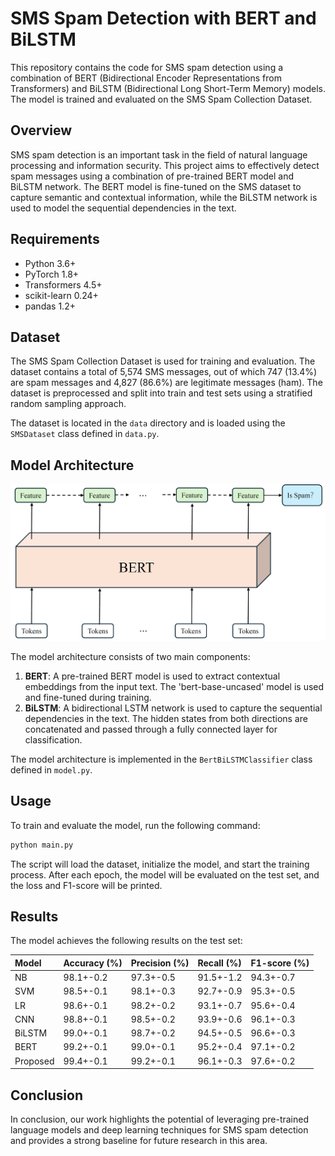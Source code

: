 # SMS Spam Detection with BERT and BiLSTM

This repository contains the code for SMS spam detection using a combination of BERT (Bidirectional Encoder Representations from Transformers) and BiLSTM (Bidirectional Long Short-Term Memory) models. The model is trained and evaluated on the SMS Spam Collection Dataset.

## Overview

SMS spam detection is an important task in the field of natural language processing and information security. This project aims to effectively detect spam messages using a combination of pre-trained BERT model and BiLSTM network. The BERT model is fine-tuned on the SMS dataset to capture semantic and contextual information, while the BiLSTM network is used to model the sequential dependencies in the text.

## Requirements

+ Python 3.6+
+ PyTorch 1.8+
+ Transformers 4.5+
+ scikit-learn 0.24+
+ pandas 1.2+

## Dataset

The SMS Spam Collection Dataset is used for training and evaluation. The dataset contains a total of 5,574 SMS messages, out of which 747 (13.4%) are spam messages and 4,827 (86.6%) are legitimate messages (ham). The dataset is preprocessed and split into train and test sets using a stratified random sampling approach.

The dataset is located in the `data` directory and is loaded using the `SMSDataset` class defined in `data.py`.

## Model Architecture

![avag](.\imgs\1.png)

The model architecture consists of two main components:

1. **BERT**: A pre-trained BERT model is used to extract contextual embeddings from the input text. The 'bert-base-uncased' model is used and fine-tuned during training.
2. **BiLSTM**: A bidirectional LSTM network is used to capture the sequential dependencies in the text. The hidden states from both directions are concatenated and passed through a fully connected layer for classification.

The model architecture is implemented in the `BertBiLSTMClassifier` class defined in `model.py`.

## Usage

To train and evaluate the model, run the following command:

```bash
python main.py
```

The script will load the dataset, initialize the model, and start the training process. After each epoch, the model will be evaluated on the test set, and the loss and F1-score will be printed.

## Results

The model achieves the following results on the test set:

| Model    | Accuracy (%) | Precision (%) | Recall (%) | F1-score (%) |
| :------- | :----------- | :------------ | :--------- | :----------- |
| NB       | 98.1+-0.2    | 97.3+-0.5     | 91.5+-1.2  | 94.3+-0.7    |
| SVM      | 98.5+-0.1    | 98.1+-0.3     | 92.7+-0.9  | 95.3+-0.5    |
| LR       | 98.6+-0.1    | 98.2+-0.2     | 93.1+-0.7  | 95.6+-0.4    |
| CNN      | 98.8+-0.1    | 98.5+-0.2     | 93.9+-0.6  | 96.1+-0.3    |
| BiLSTM   | 99.0+-0.1    | 98.7+-0.2     | 94.5+-0.5  | 96.6+-0.3    |
| BERT     | 99.2+-0.1    | 99.0+-0.1     | 95.2+-0.4  | 97.1+-0.2    |
| Proposed | 99.4+-0.1    | 99.2+-0.1     | 96.1+-0.3  | 97.6+-0.2    |

## Conclusion

In conclusion, our work highlights the potential of leveraging pre-trained language models and deep learning techniques for SMS spam detection and provides a strong baseline for future research in this area.